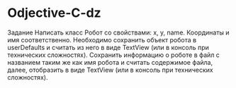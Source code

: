 # Odjective-C-dz

Задание
Написать класс Робот со свойствами: x, y, name. Координаты и имя соответственно.
Необходимо сохранить объект робота в userDefaults и считать из него в виде TextView (или в консоль при технических сложностях).
Сохранить информацию о роботе в файл с названием таким же как имя робота и считать содержимое файла, далее, отобразить в виде TextView (или в консоль при технических сложностях).
